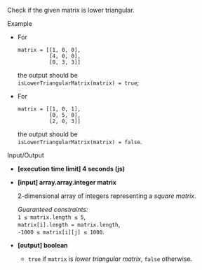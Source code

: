 
Check if the given matrix is  lower triangular.

Example

-   For
    
    ```
    matrix = [[1, 0, 0], 
              [4, 0, 0], 
              [0, 3, 3]]
    
    ```
    
    the output should be  
    `isLowerTriangularMatrix(matrix) = true`;
    
-   For
    
    ```
    matrix = [[1, 0, 1], 
              [0, 5, 0], 
              [2, 0, 3]]
    
    ```
    
    the output should be  
    `isLowerTriangularMatrix(matrix) = false`.
    

Input/Output

-   **[execution time limit] 4 seconds (js)**
    
-   **[input] array.array.integer matrix**
    
    2-dimensional array of integers representing a  _square matrix_.
    
    _Guaranteed constraints:_  
    `1 ≤ matrix.length ≤ 5`,  
    `matrix[i].length = matrix.length`,  
    `-1000 ≤ matrix[i][j] ≤ 1000`.
    
-   **[output] boolean**
    
    -   `true`  if  `matrix`  is  _lower triangular matrix_,  `false`  otherwise.
